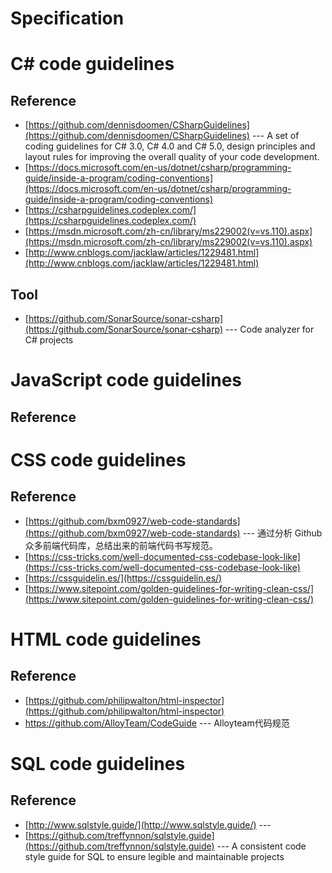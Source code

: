 
# Specification
# C# code guidelines
## Reference
* [https://github.com/dennisdoomen/CSharpGuidelines](https://github.com/dennisdoomen/CSharpGuidelines) --- A set of coding guidelines for C# 3.0, C# 4.0 and C# 5.0, design principles and layout rules for improving the overall quality of your code development. 
* [https://docs.microsoft.com/en-us/dotnet/csharp/programming-guide/inside-a-program/coding-conventions](https://docs.microsoft.com/en-us/dotnet/csharp/programming-guide/inside-a-program/coding-conventions)
* [https://csharpguidelines.codeplex.com/](https://csharpguidelines.codeplex.com/)
* [https://msdn.microsoft.com/zh-cn/library/ms229002(v=vs.110).aspx](https://msdn.microsoft.com/zh-cn/library/ms229002(v=vs.110).aspx)
* [http://www.cnblogs.com/jacklaw/articles/1229481.html](http://www.cnblogs.com/jacklaw/articles/1229481.html)
## Tool
* [https://github.com/SonarSource/sonar-csharp](https://github.com/SonarSource/sonar-csharp) --- Code analyzer for C# projects 
# JavaScript code guidelines
## Reference

# CSS code guidelines
## Reference
* [https://github.com/bxm0927/web-code-standards](https://github.com/bxm0927/web-code-standards) --- 通过分析 Github 众多前端代码库，总结出来的前端代码书写规范。 
* [https://css-tricks.com/well-documented-css-codebase-look-like](https://css-tricks.com/well-documented-css-codebase-look-like)
* [https://cssguidelin.es/](https://cssguidelin.es/) 
* [https://www.sitepoint.com/golden-guidelines-for-writing-clean-css/](https://www.sitepoint.com/golden-guidelines-for-writing-clean-css/)

# HTML code guidelines
## Reference
* [https://github.com/philipwalton/html-inspector](https://github.com/philipwalton/html-inspector)
* https://github.com/AlloyTeam/CodeGuide --- Alloyteam代码规范

# SQL code guidelines
## Reference
* [http://www.sqlstyle.guide/](http://www.sqlstyle.guide/) ---
* [https://github.com/treffynnon/sqlstyle.guide](https://github.com/treffynnon/sqlstyle.guide) --- A consistent code style guide for SQL to ensure legible and maintainable projects 
